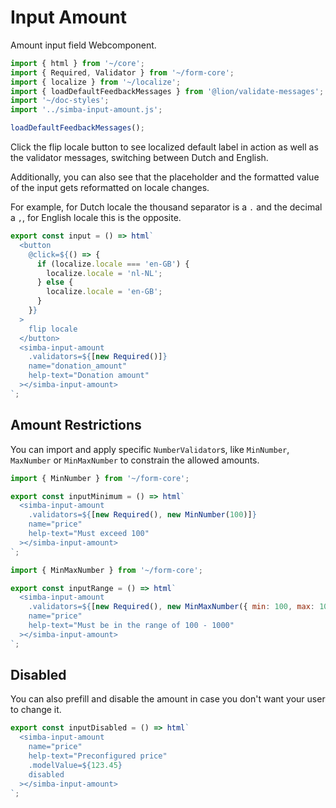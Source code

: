 # Input Amount

Amount input field Webcomponent.

```js script
import { html } from '~/core';
import { Required, Validator } from '~/form-core';
import { localize } from '~/localize';
import { loadDefaultFeedbackMessages } from '@lion/validate-messages';
import '~/doc-styles';
import '../simba-input-amount.js';

loadDefaultFeedbackMessages();
```

Click the flip locale button to see localized default label in action as well as the validator messages, switching between Dutch and English.

Additionally, you can also see that the placeholder and the formatted value of the input gets reformatted on locale changes.

For example, for Dutch locale the thousand separator is a `.` and the decimal a `,`, for English locale this is the opposite.

```js preview-story
export const input = () => html`
  <button
    @click=${() => {
      if (localize.locale === 'en-GB') {
        localize.locale = 'nl-NL';
      } else {
        localize.locale = 'en-GB';
      }
    }}
  >
    flip locale
  </button>
  <simba-input-amount
    .validators=${[new Required()]}
    name="donation_amount"
    help-text="Donation amount"
  ></simba-input-amount>
`;
```

## Amount Restrictions

You can import and apply specific `NumberValidator`s, like `MinNumber`, `MaxNumber` or `MinMaxNumber` to constrain the allowed amounts.

```js preview-story
import { MinNumber } from '~/form-core';

export const inputMinimum = () => html`
  <simba-input-amount
    .validators=${[new Required(), new MinNumber(100)]}
    name="price"
    help-text="Must exceed 100"
  ></simba-input-amount>
`;
```

```js preview-story
import { MinMaxNumber } from '~/form-core';

export const inputRange = () => html`
  <simba-input-amount
    .validators=${[new Required(), new MinMaxNumber({ min: 100, max: 1000 })]}
    name="price"
    help-text="Must be in the range of 100 - 1000"
  ></simba-input-amount>
`;
```

## Disabled

You can also prefill and disable the amount in case you don't want your user to change it.

```js preview-story
export const inputDisabled = () => html`
  <simba-input-amount
    name="price"
    help-text="Preconfigured price"
    .modelValue=${123.45}
    disabled
  ></simba-input-amount>
`;
```
